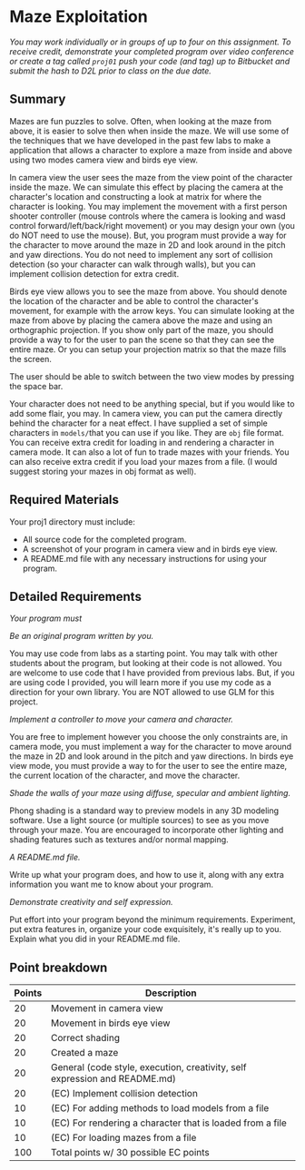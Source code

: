# Maze Exploitation

*You may work individually or in groups of up to four on this assignment. To receive credit, 
demonstrate your completed program over video conference or create a tag called `proj01` 
push your code (and tag) up to Bitbucket and submit the hash to D2L prior to class on the 
due date.*

## Summary

Mazes are fun puzzles to solve. Often, when looking at the maze from above, it is easier 
to solve then when inside the maze. We will use some of the techniques that we have 
developed in the past few labs to make a application that allows a character to explore a 
maze from inside and above using two modes camera view and birds eye view.

In camera view the user sees the maze from the view point of the character inside the 
maze. We can simulate this effect by placing the camera at the character's location and 
constructing a look at matrix for where the character is looking. You may implement the 
movement with a first person shooter controller (mouse controls where the camera is 
looking and wasd control forward/left/back/right movement) or you may design your 
own (you do NOT need to use the mouse). But, you program must provide a way for the 
character to move around the maze in 2D and look around in the pitch and yaw 
directions. You do not need to implement any sort of collision detection (so your 
character can walk through walls), but you can implement collision detection for extra 
credit.

Birds eye view allows you to see the maze from above. You should denote the location of 
the character and be able to control the character's movement, for example with the 
arrow keys. You can simulate looking at the maze from above by placing the camera 
above the maze and using an orthographic projection. If you show only part of the maze, 
you should provide a way to for the user to pan the scene so that they can see the entire 
maze. Or you can setup your projection matrix so that the maze fills the screen.

The user should be able to switch between the two view modes by pressing the space bar.

Your character does not need to be anything special, but if you would like to add some 
flair, you may. In camera view, you can put the camera directly behind the character for a 
neat effect. I have supplied a set of simple characters in `models/`that you can use if you 
like. They are `obj` file format. You can receive extra credit for loading in and rendering a 
character in camera mode. It can also a lot of fun to trade mazes with your friends. 
You can also receive extra credit if you load your mazes from a file. (I would suggest storing 
your mazes in obj format as well).

## Required Materials

Your proj1 directory must include:

* All source code for the completed program.
* A screenshot of your program in camera view and in birds eye view.
* A README.md file with any necessary instructions for using your program.

## Detailed Requirements

*Your program must*

*Be an original program written by you.*

You may use code from labs as a starting point. You may talk with other students about the program, but looking at their code is not allowed. You are welcome to use code that I have provided from previous labs. But, if you are using code I provided, you will learn more if you use my code as a direction for your own library. You are NOT allowed to use GLM for this project.

*Implement a controller to move your camera and character.*

You are free to implement however you choose the only constraints are, in camera mode, you must implement a way for the character to move around the maze in 2D and look around in the pitch and yaw directions. In birds eye view mode, you must provide a way to for the user to see the entire maze, the current location of the character, and move the character.

*Shade the walls of your maze using diffuse, specular and ambient lighting.*

Phong shading is a standard way to preview models in any 3D modeling software. Use a light source (or multiple sources) to see as you move through your maze. You are encouraged to incorporate other lighting and shading features such as textures and/or normal mapping.

*A README.md file.*

Write up what your program does, and how to use it, along with any extra information you want me to know about your program.

*Demonstrate creativity and self expression.*

Put effort into your program beyond the minimum requirements. Experiment, put extra features in, organize your code exquisitely, it's really up to you. Explain what you did in your README.md file.

## Point breakdown

| Points | Description
|--------|---------------------------------------------------------------------------
| 20	 | Movement in camera view
| 20	 | Movement in birds eye view
| 20	 | Correct shading
| 20	 | Created a maze
| 20	 | General (code style, execution, creativity, self expression and README.md)
| 20	 | (EC) Implement collision detection
| 10	 | (EC) For adding methods to load models from a file
| 10	 | (EC) For rendering a character that is loaded from a file
| 10	 | (EC) For loading mazes from a file
| 100	 | Total points w/ 30 possible EC points
